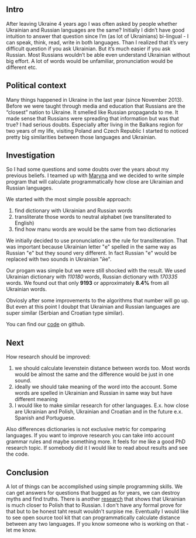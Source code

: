 <!--
name: Ukrainian-vs-Russain
description: Are Ukrainian and Russian are the same language?
author: Anton Podviaznikov
author_email: anton@hashobject.com
author_url: http://twitter.com/podviaznikov
author_github: podviaznikov
author_twitter: podviaznikov
author_avatar: /images/anton-avatar.png
location: San Francisco, USA
date_created: 2014-10-27
date_modified: 2014-10-27
date_published: 2014-10-27
headline:
in_language: en
keywords: history, politics, ukraine, education
discussion_url: https://github.com/hashobject/blog.hashobject.com/issues/19
canonical_url: http://blog.hashobject.com/ukrainian-vs-russian
-->

## Intro

After leaving Ukraine 4 years ago I was often asked by people whether Ukrainian and Russian languages are the same?
Initially I didn’t have good intuition to answer that question since I’m (as lot of Ukrainians) bi-lingual - I can speak, think, read, write in both languages.
Than I realized that it’s very difficult question if you ask Ukrainian. But it’s much easier if you ask Russian. Most Russians wouldn’t be able even understand Ukrainian without big effort. A lot of words would be unfamiliar, pronunciation would be different etc.

## Political context

Many things happened in Ukraine in the last year (since November 2013). Before we were taught through media and education that Russians are the “closest” nation to Ukraine. It smelled like Russian propaganda to me.
It made sense that Russians were spreading that information but was that true? I had serious doubts. Especially after living in the Balkans region for two years of my life, visiting Poland and Czech Republic I started to noticed pretty big
similarities between those languages and Ukrainian.


## Investigation

So I had some questions and some doubts over the years about my previous beliefs. I teamed up with [Maryna](twitter.com/m_aleksandrova) and we decided to write simple program that will calculate programmatically how close are Ukrainian and Russian languages.

We started with the most simple possible approach:

  1. find dictionary with Ukrainian and Russian words
  2. transliterate those words to neutral alphabet (we transliterated to English)
  3. find how manu words are would be the same from two dictionaries

We initially decided to use pronunciation as the rule for transliteration.
That was important because Ukrainian letter "е" spelled in the same way as Russian "е" but they sound very different.
In fact Russian "е" would be replaced with two sounds in Ukrainian "йе".

Our progam was simple but we were still shocked with the result.
We used Ukrainian dictionary with *110180* words, Russian dictionary with *170335* words.
We found out that only **9193** or approximately **8.4%** from all Ukrainian words.

Obviosly after some improvements to the algorithms that number will go up. But even at this point I doubpt that
Ukrainian and Russian languages are super similar (Serbian and Croatian type similar).

You can find our [code](http://github/hashobject/ukr-vs-rus) on github.


## Next

How research should be improved:

  1. we should calculate levenstein distance between words too. Most words would be almost the same and the difference would be just in one sound.
  2. ideally we should take meaning of the word into the account. Some words are spelled in Ukrainian and Russian in same way but have different meaning
  3. I would like to make similar research for other languages. E.x. how close are Ukrainian and Polish, Ukrainian and Croatian and in the future e.x. Spanish and Portuguese.

Also differences dictionaries is not exclusive metric for comparing languages. If you want to improve research you can take into account grammar rules and maybe something more. It feels for me like a good PhD research topic. If somebody did it I would like to read about results and see the code.



## Conclusion

A lot of things can be accomplished using simple programming skills. We can get answers for questions that bugged as for years, we can destroy myths and find truths. There is another [research](http://elms.wordpress.com/2008/03/04/lexical-distance-among-languages-of-europe/) that shows that Ukrainian is much closer to Polish that to Russian.
I don't have any formal prove for that but to be honest taht result wouldn't surpise me. Eventually I would like to see
open source tool kit that can programmatically calculate distance between any two languages. If you know someone who is working on that - let me know.
